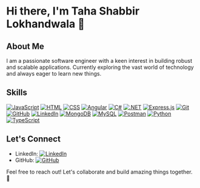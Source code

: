 # Hi there, I'm Taha Shabbir Lokhandwala 👋

## About Me
I am a passionate software engineer with a keen interest in building robust and scalable applications. Currently exploring the vast world of technology and always eager to learn new things.

## Skills
[![JavaScript](https://img.shields.io/badge/JavaScript-F7DF1E?logo=javascript&logoColor=white&style=flat-square)](https://skillicons.dev)
[![HTML](https://img.shields.io/badge/HTML5-E34F26?logo=html5&logoColor=white&style=flat-square)](https://skillicons.dev)
[![CSS](https://img.shields.io/badge/CSS3-1572B6?logo=css3&logoColor=white&style=flat-square)](https://skillicons.dev)
[![Angular](https://img.shields.io/badge/Angular-DD0031?logo=angular&logoColor=white&style=flat-square)](https://skillicons.dev)
[![C#](https://img.shields.io/badge/C%23-239120?logo=c-sharp&logoColor=white&style=flat-square)](https://skillicons.dev)
[![.NET](https://img.shields.io/badge/.NET-512BD4?logo=.net&logoColor=white&style=flat-square)](https://skillicons.dev)
[![Express.js](https://img.shields.io/badge/Express.js-000000?logo=express&logoColor=white&style=flat-square)](https://skillicons.dev)
[![Git](https://img.shields.io/badge/Git-F05032?logo=git&logoColor=white&style=flat-square)](https://skillicons.dev)
[![GitHub](https://img.shields.io/badge/GitHub-181717?logo=github&logoColor=white&style=flat-square)](https://skillicons.dev)
[![LinkedIn](https://img.shields.io/badge/LinkedIn-0077B5?logo=linkedin&logoColor=white&style=flat-square)](https://skillicons.dev)
[![MongoDB](https://img.shields.io/badge/MongoDB-47A248?logo=mongodb&logoColor=white&style=flat-square)](https://skillicons.dev)
[![MySQL](https://img.shields.io/badge/MySQL-4479A1?logo=mysql&logoColor=white&style=flat-square)](https://skillicons.dev)
[![Postman](https://img.shields.io/badge/Postman-FF6C37?logo=postman&logoColor=white&style=flat-square)](https://skillicons.dev)
[![Python](https://img.shields.io/badge/Python-3776AB?logo=python&logoColor=white&style=flat-square)](https://skillicons.dev)
[![TypeScript](https://img.shields.io/badge/TypeScript-3178C6?logo=typescript&logoColor=white&style=flat-square)](https://skillicons.dev)

## Let's Connect
- LinkedIn: [![LinkedIn](https://img.shields.io/badge/LinkedIn-TahaShabbirLokhandwala-0077B5?logo=linkedin&logoColor=white&style=flat-square)](https://www.linkedin.com/in/tahashabbirlokhandwala/)
- GitHub: [![GitHub](https://img.shields.io/badge/GitHub-tahashlokhandwala-181717?logo=github&logoColor=white&style=flat-square)](https://github.com/tahashlokhandwala)

Feel free to reach out! Let's collaborate and build amazing things together. 🚀
